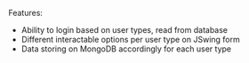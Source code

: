 Features:

- Ability to login based on user types, read from database
- Different interactable options per user type on JSwing form
- Data storing on MongoDB accordingly for each user type
